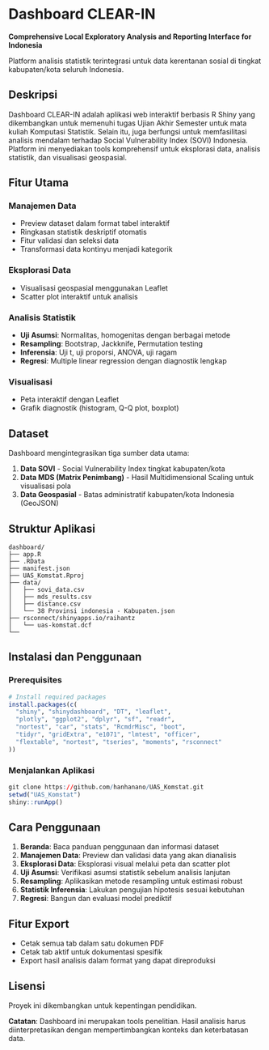 # Dashboard CLEAR-IN

**Comprehensive Local Exploratory Analysis and Reporting Interface for Indonesia**

Platform analisis statistik terintegrasi untuk data kerentanan sosial di tingkat kabupaten/kota seluruh Indonesia.

## Deskripsi

Dashboard CLEAR-IN adalah aplikasi web interaktif berbasis R Shiny yang dikembangkan untuk memenuhi tugas Ujian Akhir Semester untuk mata kuliah Komputasi Statistik. Selain itu, juga berfungsi untuk memfasilitasi analisis mendalam terhadap Social Vulnerability Index (SOVI) Indonesia. Platform ini menyediakan tools komprehensif untuk eksplorasi data, analisis statistik, dan visualisasi geospasial.

## Fitur Utama

### Manajemen Data
- Preview dataset dalam format tabel interaktif
- Ringkasan statistik deskriptif otomatis
- Fitur validasi dan seleksi data
- Transformasi data kontinyu menjadi kategorik


### Eksplorasi Data
- Visualisasi geospasial menggunakan Leaflet
- Scatter plot interaktif untuk analisis


### Analisis Statistik
- **Uji Asumsi**: Normalitas, homogenitas dengan berbagai metode
- **Resampling**: Bootstrap, Jackknife, Permutation testing
- **Inferensia**: Uji t, uji proporsi, ANOVA, uji ragam
- **Regresi**: Multiple linear regression dengan diagnostik lengkap

### Visualisasi
- Peta interaktif dengan Leaflet
- Grafik diagnostik (histogram, Q-Q plot, boxplot)

## Dataset

Dashboard mengintegrasikan tiga sumber data utama:

1. **Data SOVI** - Social Vulnerability Index tingkat kabupaten/kota
2. **Data MDS (Matrix Penimbang)** - Hasil Multidimensional Scaling untuk visualisasi pola
3. **Data Geospasial** - Batas administratif kabupaten/kota Indonesia (GeoJSON)

## Struktur Aplikasi

```
dashboard/
├── app.R              
├── .RData              
├── manifest.json              
├── UAS_Komstat.Rproj              
├── data/
│   ├── sovi_data.csv
│   ├── mds_results.csv
│   ├── distance.csv
│   └── 38 Provinsi indonesia - Kabupaten.json
├── rsconnect/shinyapps.io/raihantz
│   └── uas-komstat.dcf
└──
```

## Instalasi dan Penggunaan

### Prerequisites

```r
# Install required packages
install.packages(c(
  "shiny", "shinydashboard", "DT", "leaflet", 
  "plotly", "ggplot2", "dplyr", "sf", "readr",
  "nortest", "car", "stats", "RcmdrMisc", "boot", 
  "tidyr", "gridExtra", "e1071", "lmtest", "officer",
  "flextable", "nortest", "tseries", "moments", "rsconnect"
))
```

### Menjalankan Aplikasi

```r
git clone https://github.com/hanhanano/UAS_Komstat.git
setwd("UAS_Komstat")
shiny::runApp()
```

## Cara Penggunaan

1. **Beranda**: Baca panduan penggunaan dan informasi dataset
2. **Manajemen Data**: Preview dan validasi data yang akan dianalisis
3. **Eksplorasi Data**: Eksplorasi visual melalui peta dan scatter plot
4. **Uji Asumsi**: Verifikasi asumsi statistik sebelum analisis lanjutan
5. **Resampling**: Aplikasikan metode resampling untuk estimasi robust
6. **Statistik Inferensia**: Lakukan pengujian hipotesis sesuai kebutuhan
7. **Regresi**: Bangun dan evaluasi model prediktif

## Fitur Export

- Cetak semua tab dalam satu dokumen PDF
- Cetak tab aktif untuk dokumentasi spesifik
- Export hasil analisis dalam format yang dapat direproduksi

## Lisensi

Proyek ini dikembangkan untuk kepentingan pendidikan.

**Catatan**: Dashboard ini merupakan tools penelitian. Hasil analisis harus diinterpretasikan dengan mempertimbangkan konteks dan keterbatasan data.